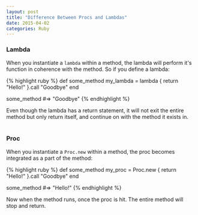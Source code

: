 ```yaml
---
layout: post
title: "Difference Between Procs and Lambdas"
date: 2015-04-02
categories: Ruby
---
```


<h3><strong>Lambda</strong></h3>

When you instantiate a `lambda` within a method, the lambda will perform it's function in coherence with the method. So if you define a lambda:

{% highlight ruby %}
def some_method
  my_lambda = lambda { return "Hello!" }.call
  "Goodbye"
end

some_method #=> "Goodbye"
{% endhighlight %}

Even though the lambda has a return statement, it will not exit the entire method but only return itself, and continue on with the method it exists in.
<br><br>

<h3><strong>Proc</strong></h3>

When you instantiate a `Proc.new` within a method, the proc becomes integrated as a part of the method:

{% highlight ruby %}
def some_method
  my_proc = Proc.new { return "Hello!" }.call
  "Goodbye"
end

some_method #=> "Hello!"
{% endhighlight %}

Now when the method runs, once the proc is hit. The entire method will stop and return. 
<br><br>